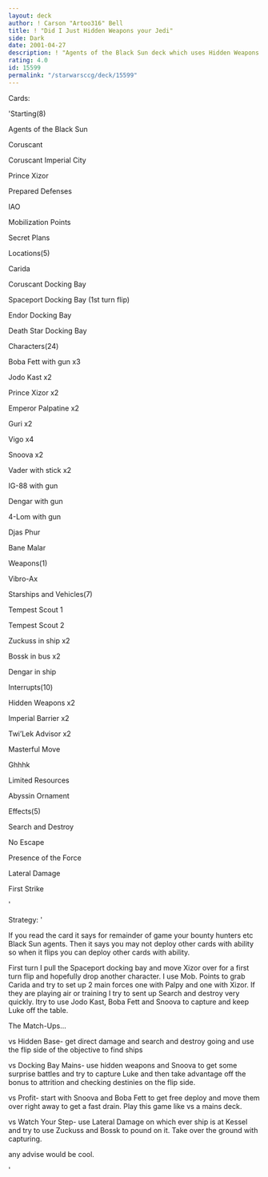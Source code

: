 ```yaml
---
layout: deck
author: ! Carson "Artoo316" Bell
title: ! "Did I Just Hidden Weapons your Jedi"
side: Dark
date: 2001-04-27
description: ! "Agents of the Black Sun deck which uses Hidden Weapons to keep Luke off the table and hopefully hit with some battle damage."
rating: 4.0
id: 15599
permalink: "/starwarsccg/deck/15599"
---
```

Cards: 

'Starting(8)

Agents of the Black Sun

Coruscant

Coruscant Imperial City

Prince Xizor

Prepared Defenses

IAO

Mobilization Points

Secret Plans


Locations(5)

Carida

Coruscant Docking Bay

Spaceport Docking Bay (1st turn flip)

Endor Docking Bay

Death Star Docking Bay


Characters(24)

Boba Fett with gun x3

Jodo Kast x2

Prince Xizor x2

Emperor Palpatine x2

Guri x2

Vigo x4

Snoova x2

Vader with stick x2

IG-88 with gun 

Dengar with gun

4-Lom with gun

Djas Phur

Bane Malar


Weapons(1)

Vibro-Ax


Starships and Vehicles(7)

Tempest Scout 1

Tempest Scout 2

Zuckuss in ship x2

Bossk in bus x2

Dengar in ship


Interrupts(10)

Hidden Weapons x2

Imperial Barrier x2

Twi’Lek Advisor x2

Masterful Move

Ghhhk

Limited Resources

Abyssin Ornament


Effects(5)

Search and Destroy

No Escape

Presence of the Force

Lateral Damage

First Strike


'

Strategy: '

If you read the card it says for remainder of game your bounty hunters etc Black Sun agents. Then it says you may not deploy other cards with ability so when it flips you can deploy other cards with ability.




First turn I pull the Spaceport docking bay and move Xizor over for a first turn flip and hopefully drop another character.  I use Mob. Points to grab Carida and try to set up 2 main forces one with Palpy and one with Xizor.  If they are playing air or training I try to sent up Search and destroy very quickly.  Itry to use Jodo Kast, Boba Fett and Snoova to capture and keep Luke off the table.


The Match-Ups...

vs Hidden Base- get direct damage and search and destroy going and use the flip side of the objective to find ships


vs Docking Bay Mains- use hidden weapons and Snoova to get some surprise battles and try to capture Luke and then take advantage off the bonus to attrition and checking destinies on the flip side.


vs Profit- start with Snoova and Boba Fett to get free deploy and move them over right away to get a fast drain.  Play this game like vs a mains deck.


vs Watch Your Step- use Lateral Damage on which ever ship is at Kessel and try to use Zuckuss and Bossk to pound on it.  Take over the ground with capturing.


any advise would be cool.

'
